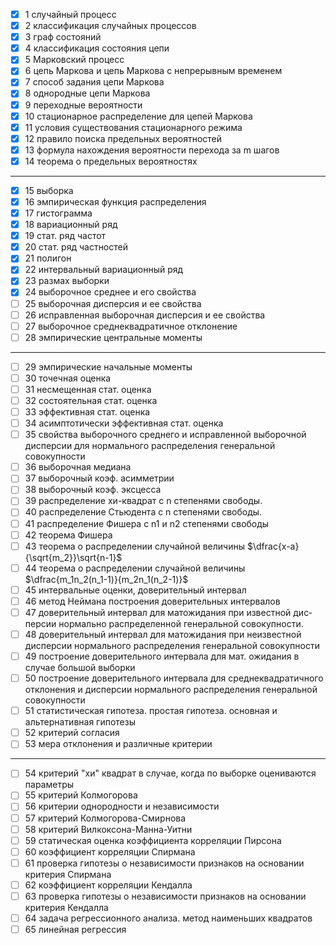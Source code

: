 - [x] 1 случайный процесс
- [x] 2 классификация случайных процессов
- [x] 3 граф состояний
- [x] 4 классификация состояния цепи
- [x] 5 Марковский процесс
- [x] 6 цепь Маркова и цепь Маркова с непрерывным временем
- [x] 7 способ задания цепи Маркова
- [x] 8 однородные цепи Маркова
- [x] 9 переходные вероятности
- [x] 10 стационарное распределение для цепей Маркова
- [x] 11 условия существования стационарного режима
- [x] 12 правило поиска предельных вероятностей
- [x] 13 формула нахождения вероятности перехода за m шагов
- [x] 14 теорема о предельных вероятностях

---

- [x] 15 выборка
- [x] 16 эмпирическая функция распределения
- [x] 17 гистограмма
- [x] 18 вариационный ряд
- [x] 19 стат. ряд частот
- [x] 20 стат. ряд частностей
- [x] 21 полигон
- [x] 22 интервальный вариационный ряд
- [x] 23 размах выборки
- [x] 24 выборочное среднее и его свойства
- [ ] 25 выборочная дисперсия и ее свойства
- [ ] 26 исправленная выборочная дисперсия и ее свойства
- [ ] 27 выборочное среднеквадратичное отклонение
- [ ] 28 эмпирические центральные моменты

---

- [ ] 29 эмпирические начальные моменты
- [ ] 30 точечная оценка
- [ ] 31 несмещенная стат. оценка
- [ ] 32 состоятельная стат. оценка
- [ ] 33 эффективная стат. оценка
- [ ] 34 асимптотически эффективная стат. оценка
- [ ] 35 свойства выборочного среднего и исправленной выборочной дисперсии для нормального распределения генеральной совокупности
- [ ] 36 выборочная медиана
- [ ] 37 выборочный коэф. асимметрии
- [ ] 38 выборочный коэф. эксцесса
- [ ] 39 распределение хи-квадрат с n степенями свободы.
- [ ] 40 распределение Стьюдента с n степенями свободы.
- [ ] 41 распределение Фишера с n1 и n2 степенями свободы
- [ ] 42 теорема Фишера
- [ ] 43 теорема о распределении случайной величины $\dfrac{x-a}{\sqrt{m_2}}\sqrt{n-1}$
- [ ] 44 теорема о распределении случайной величины $\dfrac{m_1n_2(n_1-1)}{m_2n_1(n_2-1)}$
- [ ] 45 интервальные оценки, доверительный интервал
- [ ] 46 метод Неймана построения доверительных интервалов
- [ ] 47 доверительный интервал для матожидания при известной дис­персии нормально распределенной генеральной совокупности.
- [ ] 48 доверительный интервал для матожидания при неизвестной дисперсии нормального распределения генеральной совокупности
- [ ] 49 построение доверительного интервала для мат. ожидания в случае большой выборки
- [ ] 50 построение доверительного интервала для среднеквадратичного отклонения и дисперсии нормального распределения генеральной совокупности
- [ ] 51 статистическая гипотеза. простая гипотеза. основная и альтернативная гипотезы
- [ ] 52 критерий согласия
- [ ] 53 мера отклонения и различные критерии

---

- [ ] 54 критерий "хи" квадрат в случае, когда по выборке оценива­ются параметры
- [ ] 55 критерий Колмогорова
- [ ] 56 критерии однородности и независимости
- [ ] 57 критерий Колмогорова-Смирнова
- [ ] 58 критерий Вилкоксона-Манна-Уитни
- [ ] 59 статическая оценка коэффициента корреляции Пирсона
- [ ] 60 коэффициент корреляции Спирмана
- [ ] 61 проверка гипотезы о независимости признаков на основании критерия Спирмана
- [ ] 62 коэффициент корреляции Кендалла
- [ ] 63 проверка гипотезы о независимости признаков на основании критерия Кендалла
- [ ] 64 задача регрессионного анализа. метод наименьших квадратов
- [ ] 65 линейная регрессия